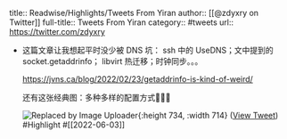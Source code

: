 title:: Readwise/Highlights/Tweets From Yiran
author:: [[@zdyxry on Twitter]]
full-title:: Tweets From Yiran
category:: #tweets
url:: https://twitter.com/zdyxry

- 这篇文章让我想起平时没少被 DNS 坑：
  ssh 中的 UseDNS；文中提到的 socket.getaddrinfo； libvirt 热迁移；时钟同步。。。
  
  https://jvns.ca/blog/2022/02/23/getaddrinfo-is-kind-of-weird/
  
  还有这张经典图：多种多样的配置方式🤯🤯🤯
  
  ![Replaced by Image Uploader](https://vip2.loli.io/2022/08/09/bnXgFBV1zwQjGND.png){:height 734, :width 714} ([View Tweet](https://twitter.com/zdyxry/status/1531434485245693952)) #Highlight #[[2022-06-03]]